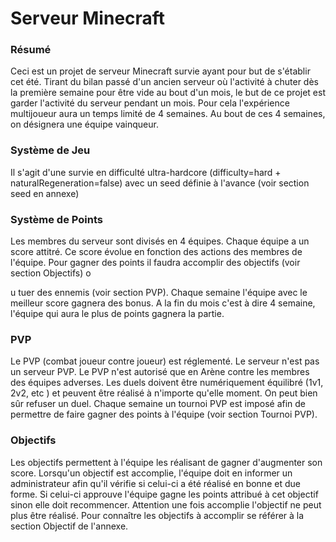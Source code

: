 <h1>Serveur Minecraft</h1>

<h3>Résumé</h3>

Ceci est un projet de serveur Minecraft survie ayant pour but de s'établir cet été. Tirant du bilan passé d'un ancien serveur où l'activité à chuter dès la première semaine pour être vide au bout d'un mois, le but de ce projet est garder l'activité du serveur pendant un mois. Pour cela l'expérience multijoueur aura un temps limité de 4 semaines. Au bout de ces 4 semaines, on désignera une équipe vainqueur.

<h3>Système de Jeu</h3>

Il s'agit d'une survie en difficulté ultra-hardcore (difficulty=hard + naturalRegeneration=false) avec un seed définie à l'avance (voir section seed en annexe)

<h3>Système de Points</h3>

Les membres du serveur sont divisés en 4 équipes. Chaque équipe a un score attitré. Ce score évolue en fonction des actions des membres de l'équipe. Pour gagner des points il faudra accomplir des objectifs (voir section Objectifs) o

u tuer des ennemis (voir section PVP). Chaque semaine l'équipe avec le meilleur score gagnera des bonus. A la fin du mois c'est à dire 4 semaine, l'équipe qui aura le plus de points gagnera la partie.

<h3>PVP</h3>

Le PVP (combat joueur contre joueur) est réglementé. Le serveur n'est pas un serveur PVP. Le PVP n'est autorisé que en Arène contre les membres des équipes adverses. Les duels doivent être numériquement équilibré (1v1, 2v2, etc ) et peuvent être réalisé à n'importe qu'elle moment. On peut bien sûr refuser un duel. Chaque semaine un tournoi PVP est imposé afin de permettre de faire gagner des points à l'équipe (voir section Tournoi PVP).

<h3>Objectifs</h3>

Les objectifs permettent à l'équipe les réalisant de gagner d'augmenter son score. Lorsqu'un objectif est accomplie, l'équipe doit en informer un administrateur afin qu'il vérifie si celui-ci a été réalisé en bonne et due forme.  Si celui-ci approuve l'équipe gagne les points attribué à cet objectif sinon elle doit recommencer. Attention une fois accomplie l'objectif ne peut plus être réalisé. Pour connaître les objectifs à accomplir se référer à la section Objectif de l'annexe.

